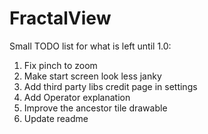# FractalView

Small TODO list for what is left until 1.0:

1. Fix pinch to zoom
2. Make start screen look less janky
3. Add third party libs credit page in settings
4. Add Operator explanation
5. Improve the ancestor tile drawable
6. Update readme
